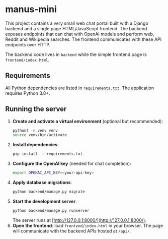 # manus-mini

This project contains a very small web chat portal built with a Django backend and
a single page HTML/JavaScript frontend.  The backend exposes endpoints that can
chat with OpenAI models and perform web, Reddit and Wikipedia searches.  The
frontend communicates with these API endpoints over HTTP.

The backend code lives in `backend` while the simple frontend page is
`frontend/index.html`.

## Requirements

All Python dependencies are listed in [`requirements.txt`](requirements.txt).
The application requires Python 3.8+.

## Running the server

1. **Create and activate a virtual environment** (optional but recommended):
   ```bash
   python3 -m venv venv
   source venv/bin/activate
   ```
2. **Install dependencies**:
   ```bash
   pip install -r requirements.txt
   ```
3. **Configure the OpenAI key** (needed for chat completion):
   ```bash
   export OPENAI_API_KEY=<your-api-key>
   ```
4. **Apply database migrations**:
   ```bash
   python backend/manage.py migrate
   ```
5. **Start the development server**:
   ```bash
   python backend/manage.py runserver
   ```
   The server runs at [http://127.0.0.1:8000/](http://127.0.0.1:8000/).
6. **Open the frontend**: load `frontend/index.html` in your browser.  The page
   will communicate with the backend APIs hosted at `/api/`.

